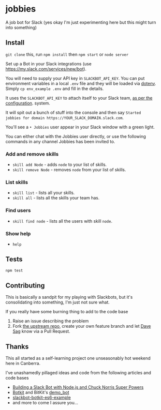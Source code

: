 # jobbies

A job bot for Slack (yes okay I'm just experimenting here but this might turn into something)

## Install

`git clone` this, run `npm install` then `npm start` or `node server`

Set up a Bot in your Slack integrations (use https://my.slack.com/services/new/bot).

You will need to supply your API key in `SLACKBOT_API_KEY`. You can put environment variables in a local `.env` file and they will be loaded via [dotenv](https://www.npmjs.com/package/dotenv). Simply `cp env_example .env` and fill in the details.

It uses the `SLACKBOT_API_KEY` to attach itself to your Slack team, [as per the configuration](https://my.slack.com/services/new/bot). system.

It will spit out a bunch of stuff into the console and then say `Started jobbies for domain https://YOUR_SLACK_DOMAIN.slack.com`.

You'll see a `• Jobbies` user appear in your Slack window with a green light.

You can either chat with the Jobbies user directly, or use the following commands in any channel Jobbies has been invited to.

### Add and remove skills

* `skill add Node` - adds `node` to your list of skills.
* `skill remove Node` - removes `node` from your list of skills.

### List skills

* `skill list` - lists all your skills.
* `skill all` - lists all the skills your team has.

### Find users

* `skill find node` - lists all the users with skill `node`.

### Show help

* `help`

## Tests

```sh
npm test
```

## Contributing

This is basically a sandpit for my playing with Slackbots, but it's consolidating into something, I'm just not sure what.

If you really have some burning thing to add to the code base

1. Raise an issue describing the problem
2. Fork [the upstream repo](https://github.com/davesag/jobbies), create your own feature branch and let [Dave Sag](https://github.com/davesag) know via a Pull Request.

## Thanks

This all started as a self-learning project one unseasonably hot weekend here in Canberra.

I've unashamedly pillaged ideas and code from the following articles and code bases

* [Building a Slack Bot with Node.js and Chuck Norris Super Powers](https://scotch.io/tutorials/building-a-slack-bot-with-node-js-and-chuck-norris-super-powers)
* [Botkit](https://github.com/howdyai/botkit) and BitKit's [demo_bot](https://github.com/howdyai/botkit/blob/master/examples/demo_bot.js)
* [slackbot-botkit-es6-example](https://github.com/dgollub/slackbot-botkit-es6-example)
* and more to come I assure you…
